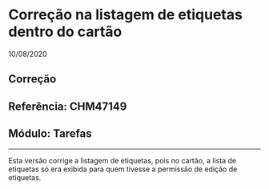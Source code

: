 # Correção na listagem de etiquetas dentro do cartão
10/08/2020
## Correção
## Referência: CHM47149
## Módulo: Tarefas
***

Esta versão corrige a listagem de etiquetas, pois no cartão, a lista de etiquetas só era exibida para quem tivesse a permissão de edição de etiquetas.